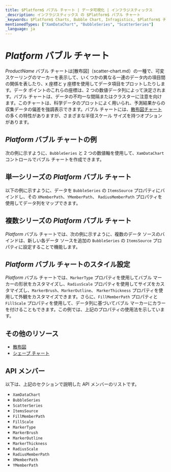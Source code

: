 ```yaml
---
title: $Platform$ バブル チャート | データ可視化 | インフラジスティックス
_description: インフラジスティックス の $Platform$ バブル チャート
_keywords: $Platform$ Charts, Bubble Chart, Infragistics, $Platform$ チャート, バブル チャート, インフラジスティックス
mentionedTypes: ["XamDataChart", "BubbleSeries", "ScatterSeries"]
_language: ja
---
```

# $Platform$ バブル チャート

$ProductName$ バブル チャートは[散布図]（scatter-chart.md）の一種で、可変スケーリングのマーカーを表示して、いくつかの異なる一連のデータ内の項目間の関係を表したり、x 座標と y 座標を使用してデータ項目をプロットしたりします。データ ポイントのこれらの座標は、2 つの数値データ列によって決定されます。バブル チャートは、データの不均一な間隔またはクラスターに注意を向けます。このチャートは、科学データのプロットによく用いられ、予測結果からの収集データの偏差を強調表示できます。バブル チャートには、[散布図チャート](scatter-chart.md#$Platform$-散布マーカー-チャート)の多くの特性がありますが、さまざまな半径スケール サイズを持つオプションがあります。

## $Platform$ バブル チャートの例

次の例に示すように、`BubbleSeries` と 2 つの数値軸を使用して、`XamDataChart` コントロールでバブル チャートを作成できます。

<code-view style="height: 600px"
           data-demos-base-url="{environment:dvDemosBaseUrl}"
           iframe-src="{environment:dvDemosBaseUrl}/charts/data-chart-scatter-bubble-chart-multiple-sources"
           alt="$Platform$ バブル チャートの例" >
</code-view>

<div class="divider--half"></div>

## 単一シリーズの $Platform$ バブル チャート

以下の例に示すように、データを `BubbleSeries` の `ItemsSource` プロパティにバインドし、その `XMemberPath`、`YMemberPath`、 `RadiusMemberPath` プロパティを使用してデータ列をマップできます。

<code-view style="height: 600px"
           data-demos-base-url="{environment:dvDemosBaseUrl}"
           iframe-src="{environment:dvDemosBaseUrl}/charts/data-chart-scatter-bubble-chart-single-source"
           alt="単一シリーズの  $Platform$ バブル チャート" >
</code-view>

<div class="divider--half"></div>

## 複数シリーズの $Platform$ バブル チャート

$Platform$ バブル チャートでは、次の例に示すように、複数のデータ ソースのバインドは、新しい各データ ソースを追加の  `BubbleSeries` の `ItemsSource` プロパティに設定することで機能します。

<code-view style="height: 600px"
           data-demos-base-url="{environment:dvDemosBaseUrl}"
           iframe-src="{environment:dvDemosBaseUrl}/charts/data-chart-scatter-bubble-chart-multiple-sources"
           alt="複数シリーズの $Platform$ バブル チャート" >
</code-view>

<div class="divider--half"></div>

## $Platform$ バブル チャートのスタイル設定

$Platform$ バブル チャートでは、`MarkerType` プロパティを使用してバブル マーカーの形状をカスタマイズし、`RadiusScale` プロパティを使用してサイズをカスタマイズし、`MarkerBrush`、`MarkerOutline`、 `MarkerThickness` プロパティを使用して外観をカスタマイズできます。さらに、`FillMemberPath` プロパティと `FillScale` プロパティを使用して、データ列に基づいてバブル マーカーにカラーを付けることもできます。この例では、上記のプロパティの使用法を示しています。

<code-view style="height: 600px"
           data-demos-base-url="{environment:dvDemosBaseUrl}"
           iframe-src="{environment:dvDemosBaseUrl}/charts/data-chart-scatter-bubble-chart-styling"
           alt="$Platform$ バブル チャートのスタイル設定" >
</code-view>

<div class="divider--half"></div>

## その他のリソース

- [散布図](scatter-chart.md)
- [シェープ チャート](shape-chart.md)


## API メンバー

以下は、上記のセクションで説明した API メンバーのリストです。

- `XamDataChart`
- `BubbleSeries`
- `ScatterSeries`
- `ItemsSource`
- `FillMemberPath`
- `FillScale`
- `MarkerType`
- `MarkerBrush`
- `MarkerOutline`
- `MarkerThickness`
- `RadiusScale`
- `RadiusMemberPath`
- `XMemberPath`
- `YMemberPath`